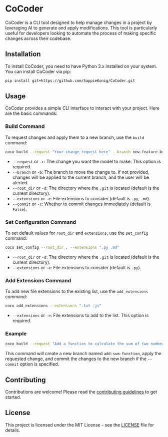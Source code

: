 # CoCoder

CoCoder is a CLI tool designed to help manage changes in a project by leveraging AI to generate and apply modifications. This tool is particularly useful for developers looking to automate the process of making specific changes across their codebase.

## Installation

To install CoCoder, you need to have Python 3.x installed on your system. You can install CoCoder via pip:

```bash
pip install git+https://github.com/SappieKonig/CoCoder.git
```

## Usage

CoCoder provides a simple CLI interface to interact with your project. Here are the basic commands:

### Build Command

To request changes and apply them to a new branch, use the `build` command:

```bash
coco build --request "Your change request here" --branch new-feature-branch
```

- `--request` or `-r`: The change you want the model to make. This option is required.
- `--branch` or `-b`: The branch to move the change to. If not provided, changes will be applied to the current branch, and the user will be alerted.
- `--root_dir` or `-d`: The directory where the `.git` is located (default is the current directory).
- `--extensions` or `-e`: File extensions to consider (default is `.py`, `.md`).
- `--commit` or `-c`: Whether to commit changes immediately (default is `False`).

### Set Configuration Command

To set default values for `root_dir` and `extensions`, use the `set_config` command:

```bash
coco set_config --root_dir . --extensions ".py .md"
```

- `--root_dir` or `-d`: The directory where the `.git` is located (default is the current directory).
- `--extensions` or `-e`: File extensions to consider (default is `.py`).

### Add Extensions Command

To add new file extensions to the existing list, use the `add_extensions` command:

```bash
coco add_extensions --extensions ".txt .js"
```

- `--extensions` or `-e`: File extensions to add to the list. This option is required.

### Example

```bash
coco build --request "Add a function to calculate the sum of two numbers" --branch add-sum-function
```

This command will create a new branch named `add-sum-function`, apply the requested change, and commit the changes to the new branch if the `--commit` option is specified.

## Contributing

Contributions are welcome! Please read the [contributing guidelines](CONTRIBUTING.md) to get started.

## License

This project is licensed under the MIT License - see the [LICENSE](LICENSE) file for details.

